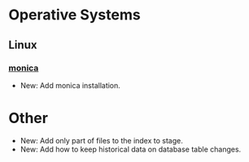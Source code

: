 # Operative Systems

## Linux

### [monica](monica.md)

* New: Add monica installation.

# Other

* New: Add only part of files to the index to stage.
* New: Add how to keep historical data on database table changes.